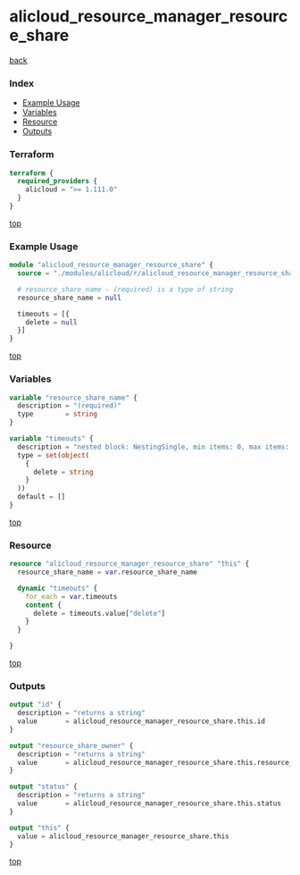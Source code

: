 # alicloud_resource_manager_resource_share

[back](../alicloud.md)

### Index

- [Example Usage](#example-usage)
- [Variables](#variables)
- [Resource](#resource)
- [Outputs](#outputs)

### Terraform

```terraform
terraform {
  required_providers {
    alicloud = ">= 1.111.0"
  }
}
```

[top](#index)

### Example Usage

```terraform
module "alicloud_resource_manager_resource_share" {
  source = "./modules/alicloud/r/alicloud_resource_manager_resource_share"

  # resource_share_name - (required) is a type of string
  resource_share_name = null

  timeouts = [{
    delete = null
  }]
}
```

[top](#index)

### Variables

```terraform
variable "resource_share_name" {
  description = "(required)"
  type        = string
}

variable "timeouts" {
  description = "nested block: NestingSingle, min items: 0, max items: 0"
  type = set(object(
    {
      delete = string
    }
  ))
  default = []
}
```

[top](#index)

### Resource

```terraform
resource "alicloud_resource_manager_resource_share" "this" {
  resource_share_name = var.resource_share_name

  dynamic "timeouts" {
    for_each = var.timeouts
    content {
      delete = timeouts.value["delete"]
    }
  }

}
```

[top](#index)

### Outputs

```terraform
output "id" {
  description = "returns a string"
  value       = alicloud_resource_manager_resource_share.this.id
}

output "resource_share_owner" {
  description = "returns a string"
  value       = alicloud_resource_manager_resource_share.this.resource_share_owner
}

output "status" {
  description = "returns a string"
  value       = alicloud_resource_manager_resource_share.this.status
}

output "this" {
  value = alicloud_resource_manager_resource_share.this
}
```

[top](#index)